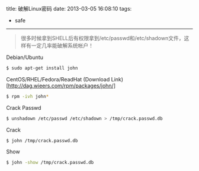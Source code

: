 title: 破解Linux密码
date: 2013-03-05 16:08:10
tags:
- safe

---

> 很多时候拿到SHELL后有权限拿到/etc/passwd和/etc/shadown文件，这样有一定几率能破解系统帐户！

<!-- more -->

Debian/Ubuntu
```bash
$ sudo apt-get install john
```

CentOS/RHEL/Fedora/ReadHat
(Download Link)[http://dag.wieers.com/rpm/packages/john/]
```bash
$ rpm -ivh john*
```

Crack Passwd
```bash
$ unshadown /etc/passwd /etc/shadown > /tmp/crack.passwd.db
```

Crack
```bahs
$ john /tmp/crack.passwd.db
```

Show
```bash
$ john -show /tmp/crack.passwd.db
```
